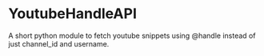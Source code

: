 # YoutubeHandleAPI
A short python module to fetch youtube snippets using @handle instead of just channel_id and username.
